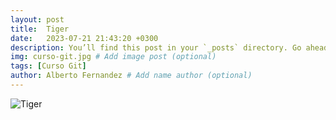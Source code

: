 ```yaml
---
layout: post
title:  Tiger
date:   2023-07-21 21:43:20 +0300
description: You’ll find this post in your `_posts` directory. Go ahead and edit it and re-build the site to see your changes. # Add post description (optional)
img: curso-git.jpg # Add image post (optional)
tags: [Curso Git]
author: Alberto Fernandez # Add name author (optional)
---
```


![Tiger]({{site.baseurl}}/assets/img/tiger.jpg.jpg)
